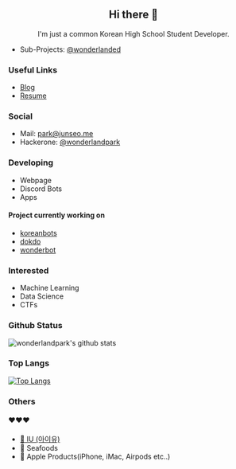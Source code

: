 <h2 align="center">Hi there 👋</h2>
<p align="center">I'm just a common Korean High School Student Developer.</p>

- Sub-Projects: [@wonderlanded](https://github.com/wonderlanded)

### Useful Links

- [Blog](https://junseo.me)
- [Resume](https://junseo.me/resume)

### Social

- Mail: [park@junseo.me](mailto:park@junseo.me)
- Hackerone: [@wonderlandpark](https://hackerone.com/wonderlandpark?type=user)

### Developing

- Webpage
- Discord Bots
- Apps

#### Project currently working on

- [koreanbots](https://github.com/koreanbots)
- [dokdo](https://github.com/wonderlandpark/dokdo)
- [wonderbot](https://github.com/wonderlandpark/wonderbot)

### Interested

- Machine Learning
- Data Science
- CTFs

### Github Status

![wonderlandpark's github stats](https://github-readme-stats.vercel.app/api?username=wonderlandpark&bg_color=ffa745,fe869f,ef7ac8,a083ed,43aeff&title_color=fff&text_color=fff&show_icons=true&count_private=true)

### Top Langs

[![Top Langs](https://github-readme-stats.vercel.app/api/top-langs/?username=wonderlandpark&bg_color=ffa745,fe869f,ef7ac8,a083ed,43aeff&title_color=fff&text_color=fff)](https://github.com/wonderlandpark/github-readme-stats)

### Others
#### ❤️❤️❤️

- [🎤 IU (아이유)](https://www.instagram.com/dlwlrma/)
- 🦀 Seafoods
- 🍎 Apple Products(iPhone, iMac, Airpods etc..)
